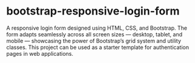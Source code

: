 # bootstrap-responsive-login-form
A responsive login form designed using HTML, CSS, and Bootstrap. The form adapts seamlessly across all screen sizes — desktop, tablet, and mobile — showcasing the power of Bootstrap’s grid system and utility classes. This project can be used as a starter template for authentication pages in web applications.
